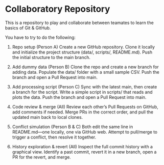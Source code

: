 # Collaboratory Repository

This is a repository to play and collaborate between teamates to learn the basics of Git & GitHub.

You have to try to do the following:


1. Repo setup (Person A)
    Create a new GitHub repository.
    Clone it locally and initialize the project structure (data/, scripts/, README.md).
    Push the initial structure to the main branch.

2. Add dummy data (Person B)
    Clone the repo and create a new branch for adding data.
    Populate the data/ folder with a small sample CSV.
    Push the branch and open a Pull Request into main.

3. Add processing script (Person C)
    Sync with the latest main, then create a branch for the script.
    Write a simple script in scripts/ that reads and plots the data.
    Push the branch and open a Pull Request into main.

4. Code review & merge (All)
    Review each other’s Pull Requests on GitHub, add comments if needed.
    Merge PRs in the correct order, and pull the updated main back to local clones.

5. Conflict simulation (Person B & C)
    Both edit the same line in README.md—one locally, one via GitHub web.
    Attempt to pull/merge to trigger a conflict, then resolve it together.

6. History exploration & revert (All)
    Inspect the full commit history with a graphical view.
    Identify a past commit, revert it in a new branch, open a PR for the revert, and merge.
